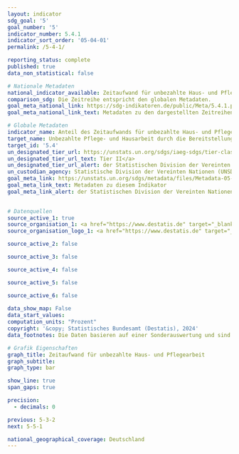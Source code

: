 ```yaml
---
layout: indicator    
sdg_goal: '5'    
goal_number: '5'    
indicator_number: 5.4.1    
indicator_sort_order: '05-04-01'    
permalink: /5-4-1/    

reporting_status: complete    
published: true    
data_non_statistical: false    

# Nationale Metadaten    
national_indicator_available: Zeitaufwand für unbezahlte Haus- und Pflegearbeit    
comparison_sdg: Die Zeitreihe entspricht den globalen Metadaten.    
goal_meta_national_link: https://sdg-indikatoren.de/public/Meta/5.4.1.pdf
goal_meta_national_link_text: Metadaten zu den dargestellten Zeitreihen    

# Globale Metadaten    
indicator_name: Anteil des Zeitaufwands für unbezahlte Haus- und Pflegearbeit, nach Geschlecht, Alter und Ort    
target_name: Unbezahlte Pflege- und Hausarbeit durch die Bereitstellung öffentlicher Dienstleistungen und Infrastrukturen, Sozialschutzmaßnahmen und die Förderung geteilter Verantwortung innerhalb des Haushalts und der Familie entsprechend den nationalen Gegebenheiten anerkennen und wertschätzen    
target_id: '5.4'    
un_designated_tier_url: https://unstats.un.org/sdgs/iaeg-sdgs/tier-classification/'    
un_designated_tier_url_text: Tier II</a>    
un_designated_tier_url_alert: der Statistischen Division der Vereinten Nationen    
un_custodian_agency: Statistische Division der Vereinten Nationen (UNSD)<br>Einheit der Vereinten Nationen für Gleichstellung und Ermächtigung der Frauen (UN Women)    
goal_meta_link: https://unstats.un.org/sdgs/metadata/files/Metadata-05-04-01.pdf    
goal_meta_link_text: Metadaten zu diesem Indikator    
goal_meta_link_alert: der Statistischen Division der Vereinten Nationen    
    

# Datenquellen
source_active_1: true
source_organisation_1: <a href="https://www.destatis.de" target="_blank"> Statistisches Bundesamt (Destatis) </a>
source_organisation_logo_1: <a href="https://www.destatis.de" target="_blank"><img src="https://sdg-indikatoren.de/public/OrgImgDe/destatis.png" alt="Logo destatis" style="height:60px; width:148px"/></a>

source_active_2: false

source_active_3: false

source_active_4: false

source_active_5: false

source_active_6: false
    
data_show_map: False    
data_start_values:     
computation_units: "Prozent"    
copyright: '&copy; Statistisches Bundesamt (Destatis), 2024'    
data_footnotes: Die Daten basieren auf einer Sonderauswertung und sind nicht öffentlich zugänglich.<br>• Die Erhebung umfasste den Zeitraum vom 1. August 2012 bis 31. Juli 2013.    

# Grafik Eigenschaften    
graph_title: Zeitaufwand für unbezahlte Haus- und Pflegearbeit
graph_subtitle:     
graph_type: bar    

show_line: true
span_gaps: true

precision:
  - decimals: 0    

previous: 5-3-2    
next: 5-5-1    

national_geographical_coverage: Deutschland    
---
```


<span></span>